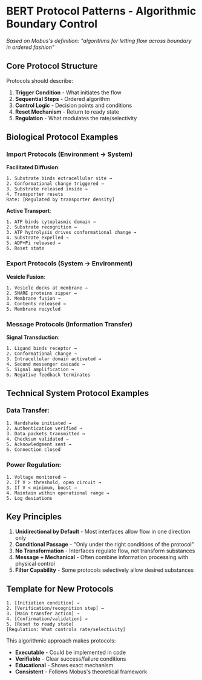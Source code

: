 # BERT Protocol Patterns - Algorithmic Boundary Control
*Based on Mobus's definition: "algorithms for letting flow across boundary in ordered fashion"*

## Core Protocol Structure

Protocols should describe:
1. **Trigger Condition** - What initiates the flow
2. **Sequential Steps** - Ordered algorithm
3. **Control Logic** - Decision points and conditions
4. **Reset Mechanism** - Return to ready state
5. **Regulation** - What modulates the rate/selectivity

## Biological Protocol Examples

### Import Protocols (Environment → System)

**Facilitated Diffusion**:
```
1. Substrate binds extracellular site → 
2. Conformational change triggered → 
3. Substrate released inside → 
4. Transporter resets
Rate: [Regulated by transporter density]
```

**Active Transport**:
```
1. ATP binds cytoplasmic domain → 
2. Substrate recognition → 
3. ATP hydrolysis drives conformational change → 
4. Substrate expelled → 
5. ADP+Pi released → 
6. Reset state
```

### Export Protocols (System → Environment)

**Vesicle Fusion**:
```
1. Vesicle docks at membrane → 
2. SNARE proteins zipper → 
3. Membrane fusion → 
4. Contents released → 
5. Membrane recycled
```

### Message Protocols (Information Transfer)

**Signal Transduction**:
```
1. Ligand binds receptor → 
2. Conformational change → 
3. Intracellular domain activated → 
4. Second messenger cascade → 
5. Signal amplification → 
6. Negative feedback terminates
```

## Technical System Protocol Examples

### Data Transfer:
```
1. Handshake initiated → 
2. Authentication verified → 
3. Data packets transmitted → 
4. Checksum validated → 
5. Acknowledgment sent → 
6. Connection closed
```

### Power Regulation:
```
1. Voltage monitored → 
2. If V > threshold, open circuit → 
3. If V < minimum, boost → 
4. Maintain within operational range → 
5. Log deviations
```

## Key Principles

1. **Unidirectional by Default** - Most interfaces allow flow in one direction only
2. **Conditional Passage** - "Only under the right conditions of the protocol"
3. **No Transformation** - Interfaces regulate flow, not transform substances
4. **Message + Mechanical** - Often combine information processing with physical control
5. **Filter Capability** - Some protocols selectively allow desired substances

## Template for New Protocols

```
1. [Initiation condition] → 
2. [Verification/recognition step] → 
3. [Main transfer action] → 
4. [Confirmation/validation] → 
5. [Reset to ready state]
[Regulation: What controls rate/selectivity]
```

This algorithmic approach makes protocols:
- **Executable** - Could be implemented in code
- **Verifiable** - Clear success/failure conditions
- **Educational** - Shows exact mechanism
- **Consistent** - Follows Mobus's theoretical framework